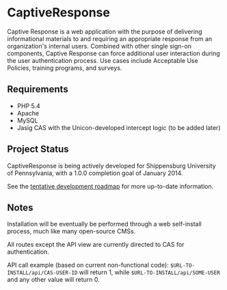 CaptiveResponse
===============

Captive Response is a web application with the purpose of delivering informational materials to and requiring an appropriate response from an organization's internal users. Combined with other single sign-on components, Captive Response can force additional user interaction during the user authentication process. Use cases include Acceptable Use Policies, training programs, and surveys.

Requirements
-------------------------
+  PHP 5.4
+  Apache
+  MySQL
+  Jasig CAS with the Unicon-developed intercept logic (to be added later)

Project Status
-------------------------
CaptiveResponse is being actively developed for Shippensburg University of Pennsylvania, with a 1.0.0 completion goal of January 2014.

See the [tentative development roadmap](https://github.com/bemosior/CaptiveResponse/wiki/Development-Roadmap) for more up-to-date information.

Notes
-------------------------
Installation will be eventually be performed through a web self-install process, much like many open-source CMSs. 

All routes except the API view are currently directed to CAS for authentication.

API call example (based on current non-functional code):
```$URL-TO-INSTALL/api/CAS-USER-ID``` will return 1, while ```$URL-TO-INSTALL/api/SOME-USER``` and any other value will return 0.
